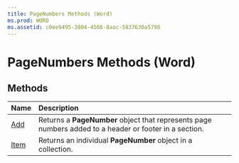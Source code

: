 ```yaml
---
title: PageNumbers Methods (Word)
ms.prod: WORD
ms.assetid: c0ee9495-3804-4566-8aac-5837630a5798
---
```



# PageNumbers Methods (Word)

## Methods



|**Name**|**Description**|
|:-----|:-----|
|[Add](pagenumbers-add-method-word.md)|Returns a  **PageNumber** object that represents page numbers added to a header or footer in a section.|
|[Item](pagenumbers-item-method-word.md)|Returns an individual  **PageNumber** object in a collection.|

